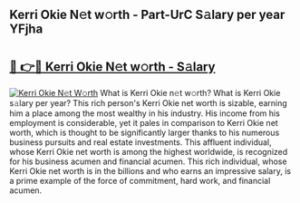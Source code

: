 ## Kerri Okie N𝚎t w𝚘rth - Part-UrC S𝚊lary per year YFjha

# <h2><a href="http://gc1qcd9.nevu.top/?p=Kerri+Okie">🔗 👉🔴 Kerri Okie N𝚎t w𝚘rth - S𝚊lary</a></h2>

[![Kerri Okie N𝚎t W𝚘rth](https://i.imgur.com/Oavwk0R.jpeg)](http://gc1qcd9.nevu.top/?p=Kerri+Okie)
What is Kerri Okie n𝚎t w𝚘rth? What is Kerri Okie s𝚊lary per year?
This rich person's Kerri Okie net worth is sizable, earning him a place among the most wealthy in his industry. His income from his employment is considerable, yet it pales in comparison to Kerri Okie net worth, which is thought to be significantly larger thanks to his numerous business pursuits and real estate investments. This affluent individual, whose Kerri Okie net worth is among the highest worldwide, is recognized for his business acumen and financial acumen. This rich individual, whose Kerri Okie net worth is in the billions and who earns an impressive salary, is a prime example of the force of commitment, hard work, and financial acumen.
